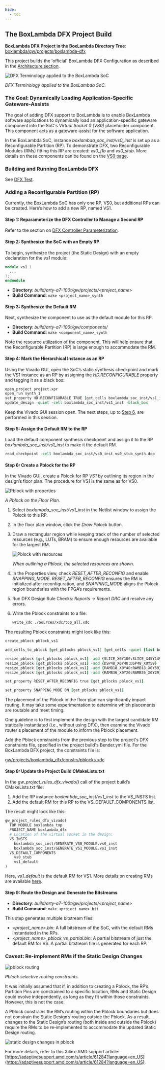 ```yaml
---
hide:
  - toc
---
```


## The BoxLambda DFX Project Build

**BoxLambda DFX Project in the BoxLambda Directory Tree**:
[boxlambda/gw/projects/boxlambda-dfx](https://github.com/epsilon537/boxlambda/tree/master/gw/projects/boxlambda_dfx)

This project builds the 'official' BoxLambda DFX Configuration as described in the [Architecture section](architecture.md#dfx-configuration).

![DFX Terminology applied to the BoxLambda SoC](assets/dfx_terminology.png)

*DFX Terminology applied to the BoxLambda SoC.*

### The Goal: Dynamically Loading Application-Specific Gateware-Assists

The goal of adding DFX support to BoxLambda is to enable BoxLambda software applications to dynamically load an application-specific gateware component into the SoC's *Virtual Socket 0 (VS0)* placeholder component. This component acts as a gateware-assist for the software application.

In the BoxLambda SoC, instance *boxlambda_soc_inst/vs0_inst* is set up as a Reconfigurable Partition (RP). To demonstrate DFX, two Reconfigurable Modules (RMs) fitting this RP are created: *vs0_j1b* and *vs0_stub*. More details on these components can be found on the [VS0 page](components_vs0.md).

### Building and Running BoxLambda DFX

See [DFX Test](test-build-dfx.md).

### Adding a Reconfigurable Partition (RP)

Currently, the BoxLambda SoC has only one RP, VS0, but additional RPs can be created. Here’s how to add a new RP, named VS1.

#### Step 1: Reparameterize the DFX Controller to Manage a Second RP

Refer to the section on [DFX Controller Parameterization](components_dfx_controller.md#dfx-controller-parameterization).

#### Step 2: Synthesize the SoC with an Empty RP

To begin, synthesize the project (the Static Design) with an empty declaration for the *vs1* module:

```verilog
module vs1 (
  ...
);
endmodule
```

- **Directory**: *build/arty-a7-100t/gw/projects/<project_name>*
- **Build Command**: `make <project_name>_synth`

#### Step 3: Synthesize the Default RM

Next, synthesize the component to use as the default module for this RP.

- **Directory**: *build/arty-a7-100t/gw/components/<component>*
- **Build Command**: `make <component_name>_synth`

Note the resource utilization of the component. This will help ensure that the Reconfigurable Partition (RP) is large enough to accommodate the RM.

#### Step 4: Mark the Hierarchical Instance as an RP

Using the Vivado GUI, open the SoC’s static synthesis checkpoint and mark the VS1 instance as an RP by assigning the *HD.RECONFIGURABLE* property and tagging it as a black box:

```tcl
open_project project.xpr
open_run synth_1
set_property HD.RECONFIGURABLE TRUE [get_cells boxlambda_soc_inst/vs1_inst]
update_design -quiet -cell boxlambda_soc_inst/vs1_inst -black_box
```

Keep the Vivado GUI session open. The next steps, up to [Step 6](#step-6-create-a-pblock-for-the-rp), are performed in this session.

#### Step 5: Assign the Default RM to the RP

Load the default component synthesis checkpoint and assign it to the RP *boxlambda_soc_inst/vs1_inst* to make it the default RM.

```tcl
read_checkpoint -cell boxlambda_soc_inst/vs0_inst vs0_stub_synth.dcp
```

#### Step 6: Create a Pblock for the RP

In the Vivado GUI, create a Pblock for RP *VS1* by outlining its region in the design’s floor plan. The procedure for VS1 is the same as for VS0.

![Pblock with properties](assets/pblock_w_properties.png)

*A Pblock on the Floor Plan.*

1. Select *boxlambda_soc_inst/vs1_inst* in the Netlist window to assign the Pblock to this RP.
2. In the floor plan window, click the *Draw Pblock* button.
3. Draw a rectangular region while keeping track of the number of selected resources (e.g., LUTs, BRAM) to ensure enough resources are available for the largest RM.

   ![Pblock with resources](assets/pblock_w_resources.png)

   *When outlining a Pblock, the selected resources are shown.*

4. In the Properties view, check *RESET_AFTER_RECONFIG* and enable *SNAPPING_MODE*. *RESET_AFTER_RECONFIG* ensures the RM is initialized after reconfiguration, and *SNAPPING_MODE* aligns the Pblock region boundaries with the FPGA’s requirements.
5. Run DFX Design Rule Checks: *Reports -> Report DRC* and resolve any errors.
6. Write the Pblock constraints to a file:

    ```bash
    write_xdc ./Sources/xdc/top_all.xdc
    ```

The resulting Pblock constraints might look like this:

```tcl
create_pblock pblock_vs1

add_cells_to_pblock [get_pblocks pblock_vs1] [get_cells -quiet [list boxlambda_soc_inst/vs1_inst]]

resize_pblock [get_pblocks pblock_vs1] -add {SLICE_X6Y100:SLICE_X45Y149}
resize_pblock [get_pblocks pblock_vs1] -add {DSP48_X0Y40:DSP48_X0Y59}
resize_pblock [get_pblocks pblock_vs1] -add {RAMB18_X0Y40:RAMB18_X0Y59}
resize_pblock [get_pblocks pblock_vs1] -add {RAMB36_X0Y20:RAMB36_X0Y29}

set_property RESET_AFTER_RECONFIG true [get_pblocks pblock_vs1]

set_property SNAPPING_MODE ON [get_pblocks pblock_vs1]
```

The placement of the Pblock in the floor plan can significantly impact routing. It may take some experimentation to determine which placements are routable and meet timing.

One guideline is to first implement the design with the largest candidate RM statically instantiated (i.e., without using DFX), then examine the Vivado router's placement of the module to inform the Pblock placement.

Add the Pblock constraints from the previous step to the project's DFX constraints file, specified in the project build's Bender.yml file. For the BoxLambda DFX project, the constraints file is:

[gw/projects/boxlambda_dfx/constrs/pblocks.xdc](https://github.com/epsilon537/boxlambda/blob/master/gw/projects/boxlambda_dfx/constrs/pblocks.xdc)

#### Step 8: Update the Project Build CMakeLists.txt

In the *gw_project_rules_dfx_vivado()* call of the project build’s CMakeLists.txt file:

1. Add the RP instance *boxlambda_soc_inst/vs1_inst* to the VS_INSTS list.
2. Add the default RM for this RP to the VS_DEFAULT_COMPONENTS list.

The result might look like this:

```tcl
gw_project_rules_dfx_vivado(
  TOP_MODULE boxlambda_top
  PROJECT_NAME boxlambda_dfx
  # Location of the virtual socket in the design:
  VS_INSTS
    boxlambda_soc_inst/GENERATE_VS0_MODULE.vs0_inst
    boxlambda_soc_inst/GENERATE_VS1_MODULE.vs1_inst
  VS_DEFAULT_COMPONENTS
    vs0_stub
    vs1_default
)
```

Here, *vs1_default* is the default RM for VS1. More details on creating RMs are available [here](components_vs0.md#creating-a-new-vs0-rm-dfx).

#### Step 9: Route the Design and Generate the Bitstreams

- **Directory**: *build/arty-a7-100t/gw/projects/<project_name>*
- **Build Command**: `make <project_name>_bit`

This step generates multiple bitstream files:

- *<project_name>.bin*: A full bitstream of the SoC, with the default RMs instantiated in the RPs.
- *<project_name>_pblock_vs<x>_partial.bin*: A partial bitstream of just the default RM for VS<x>. A partial bitstream file is generated for each RP.

### Caveat: Re-implement RMs if the Static Design Changes

![pblock routing](assets/pblock_routing.png)

*Pblock selective routing constraints.*

It was initially assumed that if, in addition to creating a Pblock, the RP’s Partition Pins are constrained to a specific location, RMs and Static Design could evolve independently, as long as they fit within those constraints. However, this is not the case.

A Pblock constrains the RM’s routing within the Pblock boundaries but does not constrain the Static Design’s routing outside the Pblock. As a result, changes to the Static Design’s routing (both inside and outside the Pblock) require the RMs to be re-implemented to accommodate the updated Static Design routing.

![static design changes in pblock](assets/static_design_changes_in_pblock.png)

For more details, refer to this Xilinx-AMD support article: [https://adaptivesupport.amd.com/s/article/61284?language=en_US](https://adaptivesupport.amd.com/s/article/61284?language=en_US).

